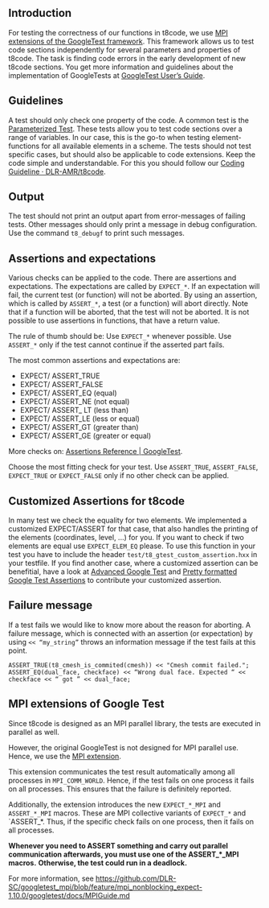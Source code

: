 ## Introduction
For testing the correctness of our functions in t8code, we use [MPI extensions of the GoogleTest framework](https://github.com/DLR-SC/googletest_mpi/tree/feature/mpi_nonblocking_expect-1.10.0/). This framework allows us to test code sections independently for several parameters and properties of t8code. The task is finding code errors in the early development of new t8code sections. You get more information and guidelines about the implementation of GoogleTests at [GoogleTest User’s Guide](https://google.github.io/googletest/).

## Guidelines
A test should only check one property of the code. A common test is the [Parameterized Test](https://google.github.io/googletest/advanced.html#value-parameterized-tests). These tests allow you to test code sections over a range of variables. In our case, this is the go-to when testing element-functions for all available elements in a scheme. 
The tests should not test specific cases, but should also be applicable to code extensions.
Keep the code simple and understandable. For this you should follow our [Coding Guideline · DLR-AMR/t8code](https://github.com/DLR-AMR/t8code/wiki/Coding-Guideline).

## Output
The test should not print an output apart from error-messages of failing tests. Other messages should only print a message in debug configuration. Use the command `t8_debugf` to print such messages.

## Assertions and expectations 
Various checks can be applied to the code. There are assertions and expectations. The expectations are called by `EXPECT_*`. If an expectation will fail, the current test (or function) will not be aborted. 
By using an assertion, which is called by `ASSERT_*`, a test (or a function) will abort directly. Note that if a function will be aborted, that the test will not be aborted. It is not possible to use assertions in functions, that have a return value. 

The rule of thumb should be: Use `EXPECT_*` whenever possible. Use `ASSERT_*` only if the test cannot continue if the asserted part fails.

The most common assertions and expectations are:
* EXPECT/ ASSERT_TRUE
* EXPECT/ ASSERT_FALSE
* EXPECT/ ASSERT_EQ		(equal)
* EXPECT/ ASSERT_NE		(not equal)
* EXPECT/ ASSERT_ LT		(less than)
* EXPECT/ ASSERT_LE		(less or equal)
* EXPECT/ ASSERT_GT		(greater than)
* EXPECT/ ASSERT_GE		(greater or equal)

More checks on: [Assertions Reference | GoogleTest](https://google.github.io/googletest/reference/assertions.html).

Choose the most fitting check for your test. Use `ASSERT_TRUE`, `ASSERT_FALSE`, `EXPECT_TRUE` or `EXPECT_FALSE` only if no other check can be applied.

## Customized Assertions for t8code
In many test we check the equality for two elements. We implemented a customized EXPECT/ASSERT for that case, that also handles the printing of the elements (coordinates, level, ...) for you. If you want to check if two elements are equal use `EXPECT_ELEM_EQ` please. 
To use this function in your test you have to include the header `test/t8_gtest_custom_assertion.hxx` in your testfile.
If you find another case, where a customized assertion can be benefitial, have a look at [Advanced Google Test](https://google.github.io/googletest/advanced.html) and [Pretty formatted Google Test Assertions](https://google.github.io/googletest/reference/assertions.html#EXPECT_PRED_FORMAT) to contribute your customized assertion. 

## Failure message
If a test fails we would like to know more about the reason for aborting. A failure message, which is connected with an assertion (or expectation) by using `<< “my_string”` throws an information message if the test fails at this point. 
```
ASSERT_TRUE(t8_cmesh_is_commited(cmesh)) << "Cmesh commit failed.";
ASSERT_EQ(dual_face, checkface) << “Wrong dual face. Expected “ << checkface << “ got ” << dual_face;
```

## MPI extensions of Google Test

Since t8code is designed as an MPI parallel library, the tests are executed in parallel as well.

However, the original GoogleTest is not designed for MPI parallel use. Hence, we use the [MPI extension](https://github.com/DLR-SC/googletest_mpi/tree/feature/mpi_nonblocking_expect-1.10.0/).

This extension communicates the test result automatically among all processes in `MPI_COMM_WORLD`.
Hence, if the test fails on one process it fails on all processes. This ensures that the failure is definitely reported.

Additionally, the extension introduces the new `EXPECT_*_MPI` and `ASSERT_*_MPI` macros. These are MPI collective variants of `EXPECT_*` and `ASSERT_*. Thus, if the specific check fails on one process, then it fails on all processes.

**Whenever you need to ASSERT something and carry out parallel communication afterwards, you must use one of the ASSERT_*_MPI macros.**
**Otherwise, the test could run in a deadlock.**

For more information, see https://github.com/DLR-SC/googletest_mpi/blob/feature/mpi_nonblocking_expect-1.10.0/googletest/docs/MPIGuide.md
